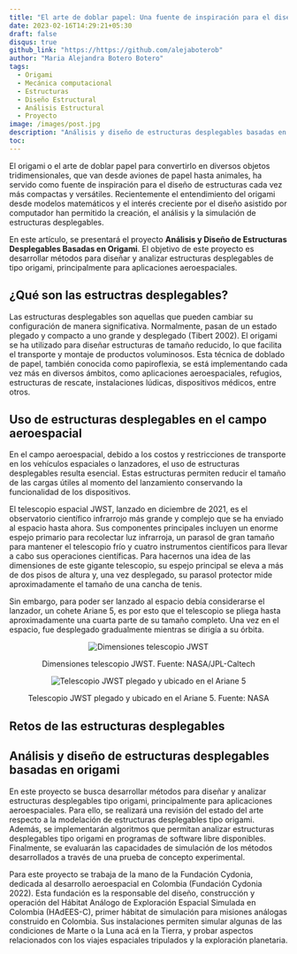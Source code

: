 ```yaml
---
title: "El arte de doblar papel: Una fuente de inspiración para el diseño de estructuras aeroespaciales "
date: 2023-02-16T14:29:21+05:30
draft: false
disqus: true
github_link: "https://https://github.com/alejaboterob"
author: "Maria Alejandra Botero Botero"
tags:
  - Origami
  - Mecánica computacional
  - Estructuras
  - Diseño Estructural
  - Análisis Estructural
  - Proyecto
image: /images/post.jpg
description: "Análisis y diseño de estructuras desplegables basadas en origami"
toc:
---
```


El origami o el arte de doblar papel para convertirlo en diversos objetos tridimensionales, que van desde aviones de papel hasta animales, ha servido como fuente de inspiración para el diseño de estructuras cada vez más compactas y versátiles. Recientemente el entendimiento del origami desde modelos matemáticos y el interés creciente por el diseño asistido por computador han permitido la creación, el análisis y la simulación de estructuras desplegables.

En este artículo, se presentará el proyecto **Análisis y Diseño de Estructuras Desplegables Basadas en Origami**. El objetivo de este proyecto es desarrollar métodos para diseñar y analizar estructuras desplegables de tipo origami, principalmente para aplicaciones aeroespaciales.

## ¿Qué son las estructras desplegables?

Las estructuras desplegables son aquellas que pueden cambiar su configuración de manera significativa. Normalmente, pasan de un estado plegado y compacto a uno grande y desplegado (Tibert 2002). El origami se ha utilizado para diseñar estructuras de tamaño reducido, lo que facilita el transporte y montaje de productos voluminosos. Esta técnica de doblado de papel, también conocida como papiroflexia, se está implementando cada vez más en diversos ámbitos, como aplicaciones aeroespaciales, refugios, estructuras de rescate, instalaciones lúdicas, dispositivos médicos, entre otros.

## Uso de estructuras desplegables en el campo aeroespacial

En el campo aeroespacial, debido a los costos y restricciones de transporte en los vehículos espaciales o lanzadores, el uso de estructuras desplegables resulta esencial. Estas estructuras permiten reducir el tamaño de las cargas útiles al momento del lanzamiento conservando la funcionalidad de los dispositivos. 

El telescopio espacial JWST, lanzado en diciembre de 2021, es el observatorio científico infrarrojo más grande y complejo que se ha enviado al espacio hasta ahora. Sus componentes principales incluyen un enorme espejo primario para recolectar luz infrarroja, un parasol de gran tamaño para mantener el telescopio frío y cuatro instrumentos científicos para llevar a cabo sus operaciones científicas. Para hacernos una idea de las dimensiones de este gigante telescopio, su espejo principal se eleva a más de dos pisos de altura y, una vez desplegado, su parasol protector mide aproximadamente el tamaño de una cancha de tenis. 

Sin embargo, para poder ser lanzado al espacio debía considerarse el lanzador, un cohete Ariane 5, es por esto que el telescopio se pliega hasta aproximadamente una cuarta parte de su tamaño completo. Una vez en el espacio, fue desplegado gradualmente mientras se dirigía a su órbita.

<p align = "center">

<img src="https://res.cloudinary.com/drmismgwi/image/upload/v1676560655/JWST_hqaixb.png" title="Dimensiones telescopio JWST" style="max-width:100%; text-align: center" >
</p>
<p align = "center">
Dimensiones telescopio JWST. Fuente: NASA/JPL-Caltech
</p>

<p align = "center">
<img src="https://res.cloudinary.com/drmismgwi/image/upload/v1676560654/ariane_a3xyar.jpg" title="Telescopio JWST plegado y ubicado en el Ariane 5" style="max-width:100%; text-align: center" >
</p>
<p align = "center">
Telescopio JWST plegado y ubicado en el Ariane 5. Fuente: NASA
</p>

## Retos de las estructuras desplegables



## Análisis y diseño de estructuras desplegables basadas en origami

En este proyecto se busca desarrollar métodos para diseñar y analizar estructuras desplegables tipo origami, principalmente para aplicaciones aeroespaciales. Para ello, se realizará una revisión del estado del arte respecto a la modelación de estructuras desplegables tipo origami. Además, se implementarán algoritmos que permitan analizar estructuras desplegables tipo origami en programas de software libre disponibles. Finalmente, se evaluarán las capacidades de simulación de los métodos desarrollados a través de una prueba de concepto experimental.

Para este proyecto se trabaja de la mano de la Fundación Cydonia, dedicada al desarrollo aeroespacial en Colombia (Fundación Cydonia 2022). Esta fundación es la responsable del diseño, construcción y operación del Hábitat Análogo de Exploración Espacial Simulada en Colombia (HAdEES-C), primer hábitat de simulación para misiones análogas construido en Colombia. Sus instalaciones permiten simular algunas de las condiciones de Marte o la Luna acá en la Tierra, y probar aspectos relacionados con los viajes espaciales tripulados y la exploración planetaria. 
